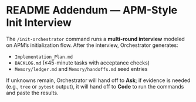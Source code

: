 # README Addendum — APM-Style Init Interview

The `/init-orchestrator` command runs a **multi-round interview** modeled on APM’s initialization flow.
After the interview, Orchestrator generates:
- `Implementation_Plan.md`
- `BACKLOG.md` (≤45-minute tasks with acceptance checks)
- `Memory/ledger.md` and `Memory/handoffs.md` seed entries

If unknowns remain, Orchestrator will hand off to **Ask**; if evidence is needed (e.g., `tree` or `pytest` output),
it will hand off to **Code** to run the commands and paste the results.